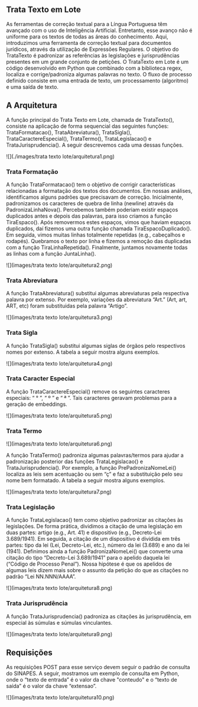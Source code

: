 Trata Texto em Lote
-------------------

As ferramentas de correção textual para a Língua Portuguesa têm avançado com o uso de Inteligência Artificial. Entretanto, esse avanço não é uniforme para os textos de todas as áreas do conhecimento. Aqui, introduzimos uma ferramenta de correção textual para documentos jurídicos, através da utilização de Expressões Regulares. O objetivo do TrataTexto é padronizar as referências às legislações e jurisprudências presentes em um grande conjunto de petições. O TrataTexto em Lote é um código desenvolvido em Python que combinado com a biblioteca regex, localiza e corrige/padroniza algumas palavras no texto. O fluxo de processo definido consiste em uma entrada de texto, um processamento (algoritmo) e uma saída de texto.

A Arquitetura
-------------

A função principal do Trata Texto em Lote, chamada de TrataTexto(), consiste na aplicação de forma sequencial das seguintes funções: TrataFormatacao(), TrataAbreviatura(), TrataSigla(), TrataCaractereEspecial(), TrataTermo(), TrataLegislacao() e TrataJurisprudencia(). A seguir descrevemos cada uma dessas funções.

![](./images/trata texto lote/arquitetura1.png)

### Trata Formatação

A função TrataFormatacao() tem o objetivo de corrigir características relacionadas a formatação dos textos dos documentos. Em nossas análises, identificamos alguns padrões que precisavam de correção. Inicialmente, padronizamos os caracteres de quebra de linha (newline) através da PadronizaLinhaNova(). Percebemos também poderiam existir espaços duplicados antes e depois das palavras, para isso criamos a função TiraEspaco(). Após removermos estes espaços, vimos que haviam espaços duplicados, daí fizemos uma outra função chamada TiraEspacoDuplicado(). Em seguida, vimos muitas linhas totalmente repetidas (e.g., cabeçalhos e rodapés). Quebramos o texto por linha e fizemos a remoção das duplicadas com a função TiraLinhaRepetida(). Finalmente, juntamos novamente todas as linhas com a função JuntaLinha().

![](images/trata texto lote/arquitetura2.png)

### Trata Abreviatura

A função TrataAbreviatura() substitui algumas abreviaturas pela respectiva palavra por extenso. Por exemplo, variações da abreviatura “Art.” (Art, art, ART, etc) foram substituidas pela palavra “Artigo”.

![](images/trata texto lote/arquitetura3.png)

### Trata Sigla

A função TrataSigla() substitui algumas siglas de órgãos pelo respectivos nomes por extenso. A tabela a seguir mostra alguns exemplos.

![](images/trata texto lote/arquitetura4.png)

### Trata Caracter Especial

A função TrataCaractereEspecial() remove os seguintes caracteres especiais: “ ° ”, “ º ” e “ ª ”. Tais caracteres geravam problemas para a geração de embeddings.

![](images/trata texto lote/arquitetura5.png)

### Trata Termo

![](images/trata texto lote/arquitetura6.png)

A função TrataTermo() padroniza algumas palavras/termos para ajudar a padronização posterior das funções TrataLegislacao() e TrataJurisprudencia(). Por exemplo, a função PrePadronizaNomeLei() localiza as leis sem acentuação ou sem “ç” e faz a substituição pelo seu nome bem formatado. A tabela a seguir mostra alguns exemplos.

![](images/trata texto lote/arquitetura7.png)

### Trata Legislação

A função TrataLegislacao() tem como objetivo padronizar as citações às legislações. De forma prática, dividimos a citação de uma legislação em duas partes: artigo (e.g., Art. 41) e dispositivo (e.g., Decreto-Lei 3.689/1941). Em seguida, a citação de um dispositivo é dividida em três partes: tipo da lei (Lei, Decreto-Lei, etc.), número da lei (3.689) e ano da lei (1941). Definimos ainda a função PadronizaNomeLei() que converte uma citação do tipo “Decreto-Lei 3.689/1941” para o apelido daquela lei (“Código de Processo Penal”). Nossa hipótese é que os apelidos de algumas leis dizem mais sobre o assunto da petição do que as citações no padrão “Lei NN.NNN/AAAA”.

![](images/trata texto lote/arquitetura8.png)

### Trata Jurisprudência

A função TrataJurisprudencia() padroniza as citações às jurisprudência, em especial às súmulas e súmulas vinculantes.

![](images/trata texto lote/arquitetura9.png)

Requisições
-----------

As requisições POST para esse serviço devem seguir o padrão de consulta do SINAPES. A seguir, mostramos um exemplo de consulta em Python, onde o “texto de entrada” é o valor da chave "conteudo" e o “texto de saída” é o valor da chave “extensao”.

![](images/trata texto lote/arquitetura10.png)
